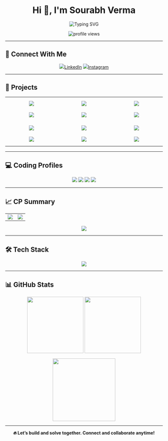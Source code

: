 <h1 align="center">Hi 👋, I'm Sourabh Verma</h1>

<p align="center">
  <img src="https://readme-typing-svg.demolab.com?font=Fira+Code&size=24&pause=1000&center=true&width=435&lines=Competitive+Programmer;MERN+Stack+Web+Developer;DSA+%7C+Backend+%7C+Frontend+%7C+MongoDB;Open+Source+Contributor" alt="Typing SVG" />
</p>

<p align="center">
  <img src="https://komarev.com/ghpvc/?username=sourabh1211&label=Profile%20views&color=0e75b6&style=flat" alt="profile views"/>
</p>

---

## 🔗 Connect With Me

<p align="center">
  <a href="https://linkedin.com/in/sourabh1112" target="_blank"><img src="https://img.shields.io/badge/LinkedIn-%230077B5.svg?style=for-the-badge&logo=linkedin&logoColor=white"/>LinkedIn</a>
  <a href="https://instagram.com/sourabh_vr" target="_blank"><img src="https://img.shields.io/badge/Instagram-%23E4405F.svg?style=for-the-badge&logo=instagram&logoColor=white"/>Instagram</a>
</p>

---

## 💼 Projects

<style>
.project-box {
  transition: transform 0.3s ease, box-shadow 0.3s ease;
  border-radius: 15px;
  padding: 10px;
}
.project-box:hover {
  transform: scale(1.05);
  box-shadow: 0px 0px 15px rgba(255, 255, 255, 0.3);
  background-color: #11111130;
}
</style>

<div align="center">

<table>
  <tr>
    <td align="center" width="300">
      <div class="project-box">
        <a href="https://sourabhsplitshare.vercel.app/" target="_blank">
          <img src="https://img.shields.io/badge/SplitShare-Group%20Expense%20Tracker-blueviolet?style=for-the-badge" /><br/><br/>
          <img src="https://github-readme-stats.vercel.app/api/pin/?username=sourabh1211&repo=splitshare&theme=radical" />
        </a>
      </div>
    </td>
    <td align="center" width="300">
      <div class="project-box">
        <a href="https://sourabhnotevault.vercel.app/" target="_blank">
          <img src="https://img.shields.io/badge/NoteVault-Secure%20Note%20Saver-orange?style=for-the-badge" /><br/><br/>
          <img src="https://github-readme-stats.vercel.app/api/pin/?username=sourabh1211&repo=notevault&theme=radical" />
        </a>
      </div>
    </td>
    <td align="center" width="300">
      <div class="project-box">
        <a href="https://sourabhcodly.vercel.app/" target="_blank">
          <img src="https://img.shields.io/badge/Codly-Coding%20Forum-yellow?style=for-the-badge" /><br/><br/>
          <img src="https://github-readme-stats.vercel.app/api/pin/?username=sourabh1211&repo=codly&theme=radical" />
        </a>
      </div>
    </td>
  </tr>
  <tr>
    <td align="center" width="300">
      <div class="project-box">
        <a href="https://sourabhcodejourney.vercel.app/" target="_blank">
          <img src="https://img.shields.io/badge/CodeJourney-Progress%20Tracker-green?style=for-the-badge" /><br/><br/>
          <img src="https://github-readme-stats.vercel.app/api/pin/?username=sourabh1211&repo=codejourney&theme=radical" />
        </a>
      </div>
    </td>
    <td align="center" width="300">
      <div class="project-box">
        <a href="https://sourabhfintrack.vercel.app/" target="_blank">
          <img src="https://img.shields.io/badge/FinTrack-Income%20%26%20Expense-cyan?style=for-the-badge" /><br/><br/>
          <img src="https://github-readme-stats.vercel.app/api/pin/?username=sourabh1211&repo=fintrack&theme=radical" />
        </a>
      </div>
    </td>
    <td align="center" width="300">
      <div class="project-box">
        <a href="https://github.com/sourabh1211/LeetCode-Solutions-Sourabh" target="_blank">
          <img src="https://img.shields.io/badge/LeetCode%20Solutions-All%20My%20Codes-black?style=for-the-badge" /><br/><br/>
          <img src="https://github-readme-stats.vercel.app/api/pin/?username=sourabh1211&repo=LeetCode-Solutions-Sourabh&theme=radical" />
        </a>
      </div>
    </td>
  </tr>
</table>

</div>

---

## 💻 Coding Profiles

<p align="center">
  <a href="https://leetcode.com/sourabh_1112/"><img src="https://img.shields.io/badge/LeetCode-%23007ACC.svg?style=for-the-badge&logo=leetcode&logoColor=white"/></a>
  <a href="https://codeforces.com/profile/sourabh1112"><img src="https://img.shields.io/badge/Codeforces-1F8ACB?style=for-the-badge&logo=codeforces&logoColor=white"/></a>
  <a href="https://www.codechef.com/users/sourabh_1112"><img src="https://img.shields.io/badge/CodeChef-%235B4638.svg?style=for-the-badge&logo=codechef&logoColor=white"/></a>
  <a href="https://atcoder.jp/users/sourabh_1112"><img src="https://img.shields.io/badge/AtCoder-1D3557?style=for-the-badge&logo=atcoder&logoColor=white"/></a>
</p>

---

## 📈 CP Summary

<table align="center">
  <tr>
    <td align="center" width="50%">
      <img src="https://leetcard.jacoblin.cool/sourabh_1112?theme=dark&font=Ubuntu&cache=14400&ext=contest&sheets=https://gist.githubusercontent.com/RedHeadphone/5e715e284c89cace8f5fa09f7fb930b8/raw/ec0be570f114124b1a2156a660d67baa0ab5639d/leetcode_stats_card.css" />
    </td>
    <td align="center" width="50%">
      <img src="https://codeforces-readme-stats.vercel.app/api/card?username=sourabh1112&theme=github_dark&force_username=true&border_color=404040" />
    </td>
  </tr>
</table>

<p align="center">
  <img src="https://leetcard.jacoblin.cool/sourabh_1112?ext=heatmap" />
</p>

---

## 🛠️ Tech Stack

<p align="center">
  <img src="https://skillicons.dev/icons?i=cpp,html,css,js,react,nodejs,express,mongodb,firebase,tailwind,git" />
</p>

---

## 📊 GitHub Stats

<p align="center">
  <img src="https://github-readme-stats.vercel.app/api?username=sourabh1211&show_icons=true&theme=radical&hide=prs" height="180px"/>
  <img src="https://github-readme-stats.vercel.app/api/top-langs?username=sourabh1211&layout=compact&theme=radical" height="180px"/>
</p>

<p align="center">
  <img src="https://github-readme-streak-stats.herokuapp.com?user=sourabh1211&theme=radical" height="200px"/>
</p>

---

<p align="center"><strong>🔥 Let’s build and solve together. Connect and collaborate anytime!</strong></p>
